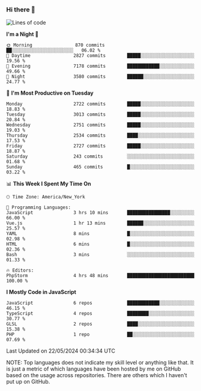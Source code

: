 ### Hi there 👋

<!--
**LynxJinxxy/LynxJinxxy** is a ✨ _special_ ✨ repository because its `README.md` (this file) appears on your GitHub profile.

Here are some ideas to get you started:

- 🔭 I’m currently working on ...
- 🌱 I’m currently learning ...
- 👯 I’m looking to collaborate on ...
- 🤔 I’m looking for help with ...
- 💬 Ask me about ...
- 📫 How to reach me: ...
- 😄 Pronouns: ...
- ⚡ Fun fact: ...
-->

<!--START_SECTION:waka-->
![Lines of code](https://img.shields.io/badge/From%20Hello%20World%20I%27ve%20Written-31.8%20million%20lines%20of%20code-blue)

**I'm a Night 🦉** 

```text
🌞 Morning                870 commits         ██░░░░░░░░░░░░░░░░░░░░░░░   06.02 % 
🌆 Daytime                2827 commits        █████░░░░░░░░░░░░░░░░░░░░   19.56 % 
🌃 Evening                7178 commits        ████████████░░░░░░░░░░░░░   49.66 % 
🌙 Night                  3580 commits        ██████░░░░░░░░░░░░░░░░░░░   24.77 % 
```
📅 **I'm Most Productive on Tuesday** 

```text
Monday                   2722 commits        █████░░░░░░░░░░░░░░░░░░░░   18.83 % 
Tuesday                  3013 commits        █████░░░░░░░░░░░░░░░░░░░░   20.84 % 
Wednesday                2751 commits        █████░░░░░░░░░░░░░░░░░░░░   19.03 % 
Thursday                 2534 commits        ████░░░░░░░░░░░░░░░░░░░░░   17.53 % 
Friday                   2727 commits        █████░░░░░░░░░░░░░░░░░░░░   18.87 % 
Saturday                 243 commits         ░░░░░░░░░░░░░░░░░░░░░░░░░   01.68 % 
Sunday                   465 commits         █░░░░░░░░░░░░░░░░░░░░░░░░   03.22 % 
```


📊 **This Week I Spent My Time On** 

```text
🕑︎ Time Zone: America/New_York

💬 Programming Languages: 
JavaScript               3 hrs 10 mins       ████████████████░░░░░░░░░   66.00 % 
Vue.js                   1 hr 13 mins        ██████░░░░░░░░░░░░░░░░░░░   25.57 % 
YAML                     8 mins              █░░░░░░░░░░░░░░░░░░░░░░░░   02.98 % 
HTML                     6 mins              █░░░░░░░░░░░░░░░░░░░░░░░░   02.36 % 
Bash                     3 mins              ░░░░░░░░░░░░░░░░░░░░░░░░░   01.33 % 

🔥 Editors: 
PhpStorm                 4 hrs 48 mins       █████████████████████████   100.00 % 
```

**I Mostly Code in JavaScript** 

```text
JavaScript               6 repos             ████████████░░░░░░░░░░░░░   46.15 % 
TypeScript               4 repos             ████████░░░░░░░░░░░░░░░░░   30.77 % 
GLSL                     2 repos             ████░░░░░░░░░░░░░░░░░░░░░   15.38 % 
PHP                      1 repo              ██░░░░░░░░░░░░░░░░░░░░░░░   07.69 % 
```




 Last Updated on 22/05/2024 00:34:34 UTC
<!--END_SECTION:waka-->
NOTE: Top languages does not indicate my skill level or anything like that. It is just a metric of which languages have been hosted by me on GitHub based on the usage across repositories. There are others which I haven't put up on GitHub.
